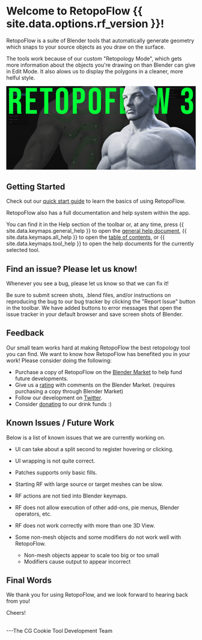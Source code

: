 # Welcome to RetopoFlow&nbsp;{{ site.data.options.rf_version }}!

RetopoFlow is a suite of Blender tools that automatically generate geometry which snaps to your source objects as you draw on the surface. 

The tools work because of our custom "Retopology Mode", which gets more information about the objects you're drawing on than Blender can give in Edit Mode. It also alows us to display the polygons in a cleaner, more helful style. 



![feature](retopoflow_3_feature.png)

## Getting Started

Check out our [quick start guide](quick_start.md) to learn the basics of using RetopoFlow.

RetopoFlow also has a full documentation and help system within the app.

You can find it in the Help section of the toolbar or, at any time, press {{ site.data.keymaps.general_help }} to open the [general help document](general.md), {{ site.data.keymaps.all_help }} to open the [table of contents](table_of_contents.md), or {{ site.data.keymaps.tool_help }} to open the help documents for the currently selected tool.


## Find an issue? Please let us know!

Whenever you see a bug, please let us know so that we can fix it!

Be sure to submit screen shots, .blend files, and/or instructions on reproducing the bug to our bug tracker by clicking the "Report Issue" button in the toolbar.
We have added buttons to error messages that open the issue tracker in your default browser and save screen shots of Blender.


## Feedback

Our small team works hard at making RetopoFlow the best retopology tool you can find. We want to know how RetopoFlow has benefited you in your work! Please consider doing the following:

- Purchase a copy of RetopoFlow on the [Blender Market](https://blendermarket.com/products/retopoflow) to help fund future developments.
- Give us a [rating](https://blendermarket.com/products/retopoflow/ratings#new_product_rating) with comments on the Blender Market. (requires purchasing a copy through Blender Market)
- Follow our development on [Twitter](https://twitter.com/RetopoFlow).
- Consider [donating](https://paypal.me/gfxcoder/) to our drink funds :)


## Known Issues / Future Work

Below is a list of known issues that we are currently working on.

- UI can take about a split second to register hovering or clicking.
- UI wrapping is not quite correct.
- Patches supports only basic fills.
- Starting RF with large source or target meshes can be slow.
- RF actions are not tied into Blender keymaps.
- RF does not allow execution of other add-ons, pie menus, Blender operators, etc.
- RF does not work correctly with more than one 3D View.
- Some non-mesh objects and some modifiers do not work well with RetopoFlow.

    - Non-mesh objects appear to scale too big or too small
    - Modifiers cause output to appear incorrect


## Final Words

We thank you for using RetopoFlow, and we look forward to hearing back from you!

Cheers!

<br>
---The CG Cookie Tool Development Team




